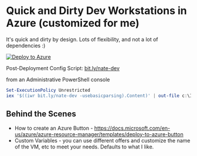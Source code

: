 # Quick and Dirty Dev Workstations in Azure (customized for me)

It's quick and dirty by design. Lots of flexibility, and not a lot of dependencies :) 

[![Deploy to Azure](https://aka.ms/deploytoazurebutton)](https://portal.azure.com/#create/Microsoft.Template/uri/https%3A%2F%2Fraw.githubusercontent.com%2Fudubnate%2Fdev-workstation%2Fmaster%2Fazuredeploy.json)

Post-Deployment Config Script: [bit.ly/nate-dev](https://bit.ly/nate-dev)

from an Administrative PowerShell console
``` powershell
Set-ExecutionPolicy Unrestricted
iex '$((iwr bit.ly/nate-dev -usebasicparsing).Content)' | out-file c:\Initialize.ps1; c:\initialize.ps1 -UACNoConsent 
```

## Behind the Scenes

- How to create an Azure Button - https://docs.microsoft.com/en-us/azure/azure-resource-manager/templates/deploy-to-azure-button
- Custom Variables - you can use different offers and customize the name of the VM, etc to meet your needs. Defaults to what I like.

